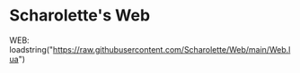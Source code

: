 # Scharolette's Web

WEB: loadstring("https://raw.githubusercontent.com/Scharolette/Web/main/Web.lua")
